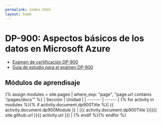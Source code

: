 ```yaml
---
permalink: index.html
layout: home
---
```


# DP-900: Aspectos básicos de los datos en Microsoft Azure

* [Exámen de certificación DP-900](https://learn.microsoft.com/es-es/certifications/exams/dp-900/)
* [Guía de estudio para el exámen DP-900](https://learn.microsoft.com/es-es/certifications/resources/study-guides/dp-900)

## Módulos de aprendisaje

{% assign modules = site.pages | where_exp: "page", "page.url contains '/pages/docs'" %}
| Sección | Unidad |
| ------- | ------ |
{% for activity in modules %}{% if activity.document.dp900Title %}| {{ activity.document.dp900Module }} | [{{ activity.document.dp900Title }}]({{ site.github.url }}{{ activity.url }}) |
{% endif %}{% endfor %}
